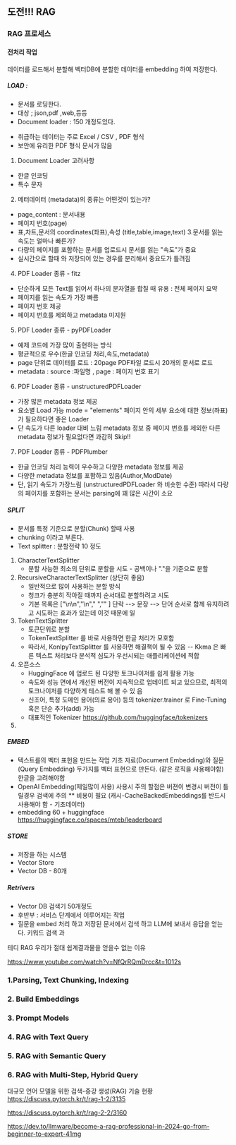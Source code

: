 ## 도전!!! RAG 

### RAG 프로세스
####  전처리 작업
데이터를 로드해서 분할해 벡터DB에 분할한 데이터를 embedding 하여 저장한다.

#####  LOAD : 
- 문서를 로딩한다.
- 대상 ;  json,pdf ,web,등등
- Document loader :  150 개정도있다.
* 취급하는 데이터는 주로 Excel / CSV , PDF 형식
* 보안에 유리한 PDF 형식 문서가 많음
1. Document Loader 고려사항
* 한글 인코딩
* 특수 문자
2. 메터데이터 (metadata)의 종류는 어떤것이 있는가?
* page_content : 문서내용
* 페이지 번호(page)
* 표,차트,문서의 coordinates(좌표),속성 (title,table,image,text)
3.문서를 읽는 속도는 얼마나 빠른가?
* 다량의 페이지를 포함하는 문서를 업로드시 문서를 읽는 "속도"가 중요
* 실시간으로 할때 와 저장되어 있는 경우를 분리해서 중요도가 틀려짐
4. PDF Loader 종류 - fitz
* 단순하게 모든 Text를 읽어서 하나의 문자열을 합칠 때 유용 : 전체 페이지 요약
* 페이지를 읽는 속도가 가장 빠름
* 페이지 번호 제공
* 페이지 번호를 제외하고 metadata 미지원
5. PDF Loader 종류 - pyPDFLoader
* 예제 코드에 가장 많이 출현하는 방식
* 평균적으로 우수(한글 인코딩 처리,속도,metadata)
* page 단위로 데이터를 로드 : 20page PDF파일 로드시 20개의 문서로 로드
* metadata : source :파일명 , page : 페이지 번호 표기
6. PDF Loader 종류 - unstructuredPDFLoader
* 가장 많은 metadata 정보 제공
* 요소별 Load 가능 
	mode = "elements"
	페이지 안의 세부 요소에 대한 정보(좌표)가 필요하다면 좋은 Loader
* 단 속도가 다른  loader 대비 느림
    metadata 정보 중 페이지 번호를 제외한 다른 metadata 정보가 필요없다면 과감히 Skip!!
7. PDF Loader 종류 - PDFPlumber
* 한글 인코딩 처리 능력이 우수하고 다양한 metadata 정보를 제공
* 다양한  metadata 정보를 포함하고 있음(Author,ModDate)
* 단, 읽기 속도가 가장느림 (unstructuredPDFLoader 와 비슷한 수준)
  따라서 다량의 페이지를 포함하는 문서는 parsing에 꽤 많은 시간이 소요
##### SPLIT 
- 문서를 특정 기준으로 분할(Chunk) 할때 사용
- chunking 이라고 부른다.
- Text splitter  :  분할전략 10 정도
1. CharacterTextSplitter
	* 분할 사능한 최소의 단위로 분할을 시도 - 공백이나 "."을 기준으로 분할
2. RecursiveCharacterTextSplitter (상단히 좋음)
	* 일반적으로 많이 사용하는 분할 방식
	* 청크가 충분히 작아질 때까지 순서대로 분할하려고 시도
	* 기본 목록은 ["\n\n","\n"," ","" ]
	단락 --> 문장 --> 단어 순서로 함께 유지하려고 시도하는 효과가 있는데 이것 때문에 일
3. TokenTextSplitter
   * 토큰단위로 분할
   * TokenTextSplitter 를 바로 사용하면 한글 처리가 모호함
   * 따라서, KonlpyTextSplitter 를 사용하면 해결책이 될 수 있음
     -- Kkma 은 빠른 텍스트 처리보다 분석적 심도가 우선시되는 애플리케이션에 적합
4. 오픈소스
    * HuggingFace 에 업로드 된 다양한 토크나이저를 쉽게 활용 가능
    * 속도와 성능 면에서 개선된 버전이 지속적으로 업데이트 되고 있으므로, 최적의 토크나이저를 다양하게 테스트 해 볼 수 있
음
    * 신조어, 특정 도메인 용어(의료 용어) 등의 tokenizer.trainer 로 Fine-Tuning 혹은 단순 추가(add) 가능
    * 대표적인 Tokenizer
   https://github.com/huggingface/tokenizers
5. 
##### EMBED 
- 텍스트를의 벡터 표헌을 만드는 작업
기초 자료(Document Embedding)와 질문(Query Embedding) 두가지를 벡터 표현으로 만든다.  (같은 로직을 사용해야함)
한글을 고려해야함
- OpenAI Embedding(제일많이 사용) 사용시 주의 할점은 버젼이 변경시 버전이 틀릴경우 검색에  주의
   ** 비용이 필요 (캐시-CacheBackedEmbeddings를 반드시 사용해야 함 - 기초데이터)
- embedding 60 + huggingface
  https://huggingface.co/spaces/mteb/leaderboard
#####  STORE 
- 저장을 하는 시스템
- Vector Store
- Vector DB - 80개

#####  Retrivers 
- Vector DB 검색기 50개정도
- 후반부 : 서비스 단계에서 이루어지는 작업
- 질문을 embed 처리 하고 저장된 문서에서 검색 하고 LLM에 보내서 응답을 얻는다.
키워드 검색 과 

테디 RAG 우리가 절대 쉽계결과물을 얻을수 없는 이유

https://www.youtube.com/watch?v=NfQrRQmDrcc&t=1012s

### 1.Parsing, Text Chunking, Indexing


### 2. Build Embeddings

### 3. Prompt Models

### 4. RAG with Text Query

### 5. RAG with Semantic Query

### 6. RAG with Multi-Step, Hybrid Query



대규모 언어 모델을 위한 검색-증강 생성(RAG) 기술 현황 
https://discuss.pytorch.kr/t/rag-1-2/3135

https://discuss.pytorch.kr/t/rag-2-2/3160


https://dev.to/llmware/become-a-rag-professional-in-2024-go-from-beginner-to-expert-41mg